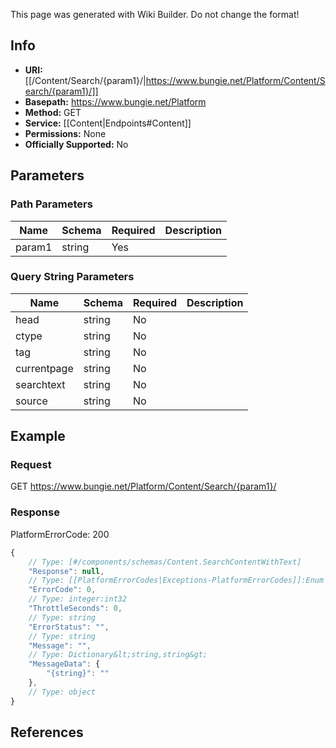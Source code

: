 <span class="wiki-builder">This page was generated with Wiki Builder. Do not change the format!</span>

## Info


* **URI:** [[/Content/Search/{param1}/|https://www.bungie.net/Platform/Content/Search/{param1}/]]
* **Basepath:** https://www.bungie.net/Platform
* **Method:** GET
* **Service:** [[Content|Endpoints#Content]]
* **Permissions:** None
* **Officially Supported:** No

## Parameters
### Path Parameters
Name | Schema | Required | Description
---- | ------ | -------- | -----------
param1 | string | Yes | 

### Query String Parameters
Name | Schema | Required | Description
---- | ------ | -------- | -----------
head | string | No | 
ctype | string | No | 
tag | string | No | 
currentpage | string | No | 
searchtext | string | No | 
source | string | No | 

## Example
### Request
GET https://www.bungie.net/Platform/Content/Search/{param1}/

### Response
PlatformErrorCode: 200
```javascript
{
    // Type: [#/components/schemas/Content.SearchContentWithText]
    "Response": null,
    // Type: [[PlatformErrorCodes|Exceptions-PlatformErrorCodes]]:Enum
    "ErrorCode": 0,
    // Type: integer:int32
    "ThrottleSeconds": 0,
    // Type: string
    "ErrorStatus": "",
    // Type: string
    "Message": "",
    // Type: Dictionary&lt;string,string&gt;
    "MessageData": {
        "{string}": ""
    },
    // Type: object
}

```

## References
